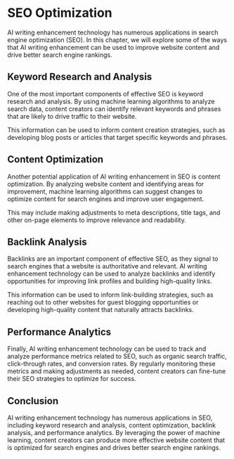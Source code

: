 SEO Optimization
===================================================================

AI writing enhancement technology has numerous applications in search engine optimization (SEO). In this chapter, we will explore some of the ways that AI writing enhancement can be used to improve website content and drive better search engine rankings.

Keyword Research and Analysis
-----------------------------

One of the most important components of effective SEO is keyword research and analysis. By using machine learning algorithms to analyze search data, content creators can identify relevant keywords and phrases that are likely to drive traffic to their website.

This information can be used to inform content creation strategies, such as developing blog posts or articles that target specific keywords and phrases.

Content Optimization
--------------------

Another potential application of AI writing enhancement in SEO is content optimization. By analyzing website content and identifying areas for improvement, machine learning algorithms can suggest changes to optimize content for search engines and improve user engagement.

This may include making adjustments to meta descriptions, title tags, and other on-page elements to improve relevance and readability.

Backlink Analysis
-----------------

Backlinks are an important component of effective SEO, as they signal to search engines that a website is authoritative and relevant. AI writing enhancement technology can be used to analyze backlinks and identify opportunities for improving link profiles and building high-quality links.

This information can be used to inform link-building strategies, such as reaching out to other websites for guest blogging opportunities or developing high-quality content that naturally attracts backlinks.

Performance Analytics
---------------------

Finally, AI writing enhancement technology can be used to track and analyze performance metrics related to SEO, such as organic search traffic, click-through rates, and conversion rates. By regularly monitoring these metrics and making adjustments as needed, content creators can fine-tune their SEO strategies to optimize for success.

Conclusion
----------

AI writing enhancement technology has numerous applications in SEO, including keyword research and analysis, content optimization, backlink analysis, and performance analytics. By leveraging the power of machine learning, content creators can produce more effective website content that is optimized for search engines and drives better search engine rankings.
